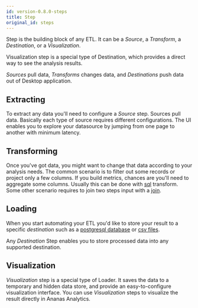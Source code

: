 ```yaml
---
id: version-0.8.0-steps
title: Step
original_id: steps
---
```


Step is the building block of any ETL. It can be a *Source*, a *Transform*, a *Destination*, or a *Visualization*.

Visualization step is a special type of Destination, which provides a direct way to see the analysis results.  

*Sources* pull data, *Transforms* changes data, and *Destinations* push data out of Desktop application.

## Extracting

To extract any data you'll need to configure a *Source* step. Sources pull data. Basically each type of source requires different configurations.
The UI enables you to explore your datasource by jumping from one page to another with minimum latency.  

## Transforming

Once you've got data, you might want to change that data according to your analysis needs. The common scenario is to filter out some records or project only a few columns. If you build metrics, chances are you'll need to aggregate some columns. Usually this can be done with [sql](sql.md) transform. Some other scenario requires to join two steps input with a [join](join.md). 


## Loading

When you start automating your ETL you'd like to store your result to a specific *destination* such as a [postgresql database](destination-postgresql.md)  or  [csv files](destination-csv.md). 

Any *Destination* Step enables you to store processed data into any supported destination. 


## Visualization

*Visualization* step is a special type of Loader. It saves the data to a temporary and hidden data store, and provide an easy-to-configure visualization interface. You can use *Visualization* steps to visualize the result directly in Ananas Analytics.


